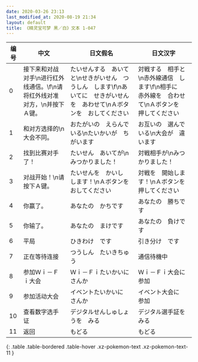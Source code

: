```yaml
---
date: 2020-03-26 23:13
last_modified_at: 2020-08-19 21:34
layout: default
title: 《精灵宝可梦 黑／白》文本 1-047
---
```

| 编号 | 中文 | 日文假名 | 日文汉字 |
| ---- | ---- | ---- | --- |
| 0 | 接下来和对战对手\n进行红外线通信。\f\n请将红外线对准对方，\n并按下Ａ键。 | たいせんする　あいてと\nせきがいせん　つうしん　します\f\nあいてに　せきがいせんを　あわせて\nＡボタンを　おしてください | 対戦する　相手と\n赤外線通信　します\f\n相手に　赤外線を　合わせて\nＡボタンを　押してください |
| 1 | 和对方选择的\n大会不同。 | おたがいの　えらんでいる\nたいかいが　ちがいます | お互いの　選んでいる\n大会が　違います |
| 2 | 找到比赛对手了！ | たいせん　あいてが\nみつかりました！ | 対戦相手が\nみつかりました！ |
| 3 | 对战开始！\n请按下Ａ键。 | たいせんを　かいし　します！\nＡボタンを　おしてください | 対戦を　開始します！\nＡボタンを　押してください |
| 4 | 你赢了。 | あなたの　かちです | あなたの　勝ちです |
| 5 | 你输了。 | あなたの　まけです | あなたの　負けです |
| 6 | 平局 | ひきわけ　です | 引き分け　です |
| 7 | 正在等待连接 | つうしん　たいきちゅう | 通信待機中 |
| 8 | 参加Ｗｉ－Ｆｉ大会 | Ｗｉ－Ｆｉたいかいに　さんか | Ｗｉ－Ｆｉ大会に　参加 |
| 9 | 参加活动大会 | イベントたいかいに　さんか | イベント大会に　参加 |
| 10 | 查看数字选手证 | デジタルせんしゅしょうを　みる | デジタル選手証を　みる |
| 11 | 返回 | もどる | もどる |
{: .table .table-bordered .table-hover .xz-pokemon-text .xz-pokemon-text-11 }